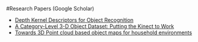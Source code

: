 #Research Papers (Google Scholar)
- [Depth Kernel Descriptors for Object Recognition](https://homes.cs.washington.edu/~xren/publication/bo-iros11-depth-kernel-descriptors.pdf)
- [A Category-Level 3-D Object Dataset: Putting the Kinect to Work](https://www.researchgate.net/profile/Jonathan_Barron/publication/221430149_A_category-level_3-D_object_dataset_Putting_the_Kinect_to_work/links/00b49524ba8142a8f1000000.pdf)
- [Towards 3D Point cloud based object maps for household environments](http://s3.amazonaws.com/academia.edu.documents/45992825/robotics_and_autonomous_systems.pdf?AWSAccessKeyId=AKIAJ56TQJRTWSMTNPEA&Expires=1476619021&Signature=Z%2BhYv3HecH8QmMJ6HA%2Bt4obCs0A%3D&response-content-disposition=inline%3B%20filename%3DRobotics_and_Autonomous_Systems_Towards.pdf)
